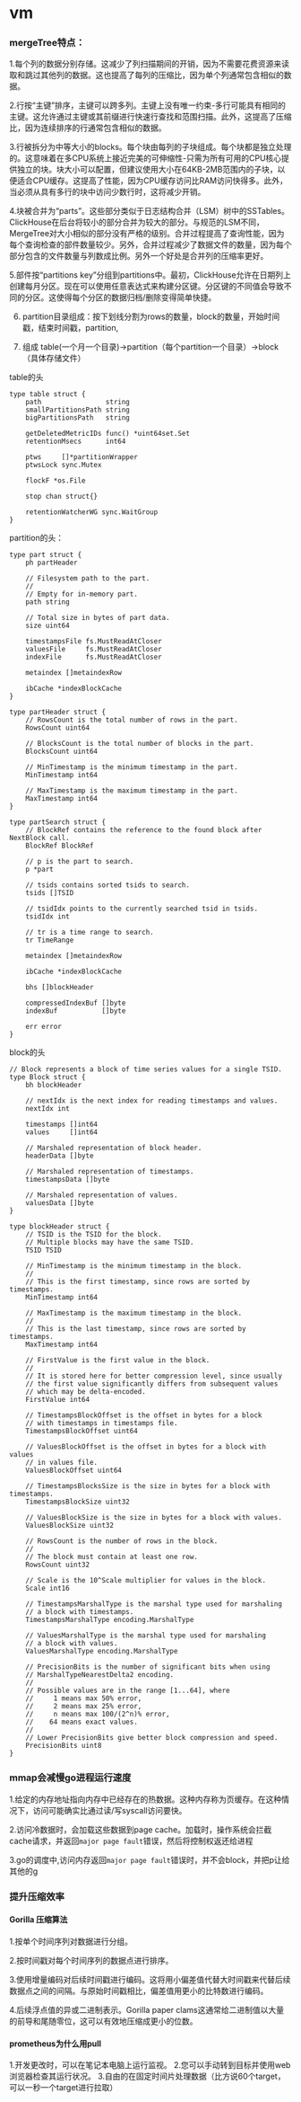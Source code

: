 # vm

### mergeTree特点：

1.每个列的数据分别存储。这减少了列扫描期间的开销，因为不需要花费资源来读取和跳过其他列的数据。这也提高了每列的压缩比，因为单个列通常包含相似的数据。

2.行按“主键”排序，主键可以跨多列。主键上没有唯一约束-多行可能具有相同的主键。这允许通过主键或其前缀进行快速行查找和范围扫描。此外，这提高了压缩比，因为连续排序的行通常包含相似的数据。

3.行被拆分为中等大小的blocks。每个块由每列的子块组成。每个块都是独立处理的。这意味着在多CPU系统上接近完美的可伸缩性-只需为所有可用的CPU核心提供独立的块。块大小可以配置，但建议使用大小在64KB-2MB范围内的子块，以便适合CPU缓存。这提高了性能，因为CPU缓存访问比RAM访问快得多。此外，当必须从具有多行的块中访问少数行时，这将减少开销。

4.块被合并为“parts”。这些部分类似于日志结构合并（LSM）树中的SSTables。ClickHouse在后台将较小的部分合并为较大的部分。与规范的LSM不同，MergeTree对大小相似的部分没有严格的级别。合并过程提高了查询性能，因为每个查询检查的部件数量较少。另外，合并过程减少了数据文件的数量，因为每个部分包含的文件数量与列数成比例。另外一个好处是合并列的压缩率更好。

5.部件按“partitions key”分组到partitions中。最初，ClickHouse允许在日期列上创建每月分区。现在可以使用任意表达式来构建分区键。分区键的不同值会导致不同的分区。这使得每个分区的数据归档/删除变得简单快捷。

6. partition目录组成：按下划线分割为rows的数量，block的数量，开始时间戳，结束时间戳，partition,

7. 组成 table(一个月一个目录)->partition（每个partition一个目录）->block（具体存储文件）

table的头
```
type table struct {
	path                string
	smallPartitionsPath string
	bigPartitionsPath   string

	getDeletedMetricIDs func() *uint64set.Set
	retentionMsecs      int64

	ptws     []*partitionWrapper
	ptwsLock sync.Mutex

	flockF *os.File

	stop chan struct{}

	retentionWatcherWG sync.WaitGroup
}
```

partition的头：
```
type part struct {
	ph partHeader

	// Filesystem path to the part.
	//
	// Empty for in-memory part.
	path string

	// Total size in bytes of part data.
	size uint64

	timestampsFile fs.MustReadAtCloser
	valuesFile     fs.MustReadAtCloser
	indexFile      fs.MustReadAtCloser

	metaindex []metaindexRow

	ibCache *indexBlockCache
}

type partHeader struct {
	// RowsCount is the total number of rows in the part.
	RowsCount uint64

	// BlocksCount is the total number of blocks in the part.
	BlocksCount uint64

	// MinTimestamp is the minimum timestamp in the part.
	MinTimestamp int64

	// MaxTimestamp is the maximum timestamp in the part.
	MaxTimestamp int64
}

type partSearch struct {
	// BlockRef contains the reference to the found block after NextBlock call.
	BlockRef BlockRef

	// p is the part to search.
	p *part

	// tsids contains sorted tsids to search.
	tsids []TSID

	// tsidIdx points to the currently searched tsid in tsids.
	tsidIdx int

	// tr is a time range to search.
	tr TimeRange

	metaindex []metaindexRow

	ibCache *indexBlockCache

	bhs []blockHeader

	compressedIndexBuf []byte
	indexBuf           []byte

	err error
}
```
block的头
```
// Block represents a block of time series values for a single TSID.
type Block struct {
	bh blockHeader

	// nextIdx is the next index for reading timestamps and values.
	nextIdx int

	timestamps []int64
	values     []int64

	// Marshaled representation of block header.
	headerData []byte

	// Marshaled representation of timestamps.
	timestampsData []byte

	// Marshaled representation of values.
	valuesData []byte
}

type blockHeader struct {
	// TSID is the TSID for the block.
	// Multiple blocks may have the same TSID.
	TSID TSID

	// MinTimestamp is the minimum timestamp in the block.
	//
	// This is the first timestamp, since rows are sorted by timestamps.
	MinTimestamp int64

	// MaxTimestamp is the maximum timestamp in the block.
	//
	// This is the last timestamp, since rows are sorted by timestamps.
	MaxTimestamp int64

	// FirstValue is the first value in the block.
	//
	// It is stored here for better compression level, since usually
	// the first value significantly differs from subsequent values
	// which may be delta-encoded.
	FirstValue int64

	// TimestampsBlockOffset is the offset in bytes for a block
	// with timestamps in timestamps file.
	TimestampsBlockOffset uint64

	// ValuesBlockOffset is the offset in bytes for a block with values
	// in values file.
	ValuesBlockOffset uint64

	// TimestampsBlocksSize is the size in bytes for a block with timestamps.
	TimestampsBlockSize uint32

	// ValuesBlockSize is the size in bytes for a block with values.
	ValuesBlockSize uint32

	// RowsCount is the number of rows in the block.
	//
	// The block must contain at least one row.
	RowsCount uint32

	// Scale is the 10^Scale multiplier for values in the block.
	Scale int16

	// TimestampsMarshalType is the marshal type used for marshaling
	// a block with timestamps.
	TimestampsMarshalType encoding.MarshalType

	// ValuesMarshalType is the marshal type used for marshaling
	// a block with values.
	ValuesMarshalType encoding.MarshalType

	// PrecisionBits is the number of significant bits when using
	// MarshalTypeNearestDelta2 encoding.
	//
	// Possible values are in the range [1...64], where
	//     1 means max 50% error,
	//     2 means max 25% error,
	//     n means max 100/(2^n)% error,
	//    64 means exact values.
	//
	// Lower PrecisionBits give better block compression and speed.
	PrecisionBits uint8
}
```

### mmap会减慢go进程运行速度
1.给定的内存地址指向内存中已经存在的热数据。这种内存称为页缓存。在这种情况下，访问可能确实比通过读/写syscall访问要快。

2.访问冷数据时，会加载这些数据到page cache。加载时，操作系统会拦截cache请求，并返回`major page fault`错误，然后将控制权返还给进程

3.go的调度中,访问内存返回`major page fault`错误时，并不会block，并把p让给其他的g

### 提升压缩效率
#### Gorilla 压缩算法
1.按单个时间序列对数据进行分组。

2.按时间戳对每个时间序列的数据点进行排序。

3.使用增量编码对后续时间戳进行编码。这将用小偏差值代替大时间戳来代替后续数据点之间的间隔。与原始时间戳相比，偏差值用更小的比特数进行编码。

4.后续浮点值的异或二进制表示。Gorilla paper clams这通常给二进制值以大量的前导和尾随零位，这可以有效地压缩成更小的位数。

#### prometheus为什么用pull
1.开发更改时，可以在笔记本电脑上运行监视。
2.您可以手动转到目标并使用web浏览器检查其运行状况。
3.自由的在固定时间片处理数据（比方说60个target，可以一秒一个target进行拉取）
